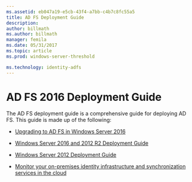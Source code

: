 ```yaml
---
ms.assetid: eb047a19-e5cb-43f4-a7bb-c4b7c8fc55a5
title: AD FS Deployment Guide
description:
author: billmath
ms.author: billmath
manager: femila
ms.date: 05/31/2017
ms.topic: article
ms.prod: windows-server-threshold

ms.technology: identity-adfs
---
```

# AD FS 2016 Deployment Guide


The AD FS deployment guide is a comprehensive guide for deploying AD FS.  This guide is made up of the following:

  
* [Upgrading to AD FS in Windows Server 2016](Upgrading-to-AD-FS-in-Windows-Server-2016.md)  

* [Windows Server 2016 and 2012 R2 Deployment Guide](Windows-Server-2012-R2-AD-FS-Deployment-Guide.md)

* [Windows Server 2012 Deployment Guide](Windows-Server-2012-AD-FS-Deployment-Guide.md)

* [Monitor your on-premises identity infrastructure and synchronization services in the cloud](https://azure.microsoft.com/documentation/articles/active-directory-aadconnect-health)
  
